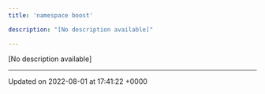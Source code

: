 ```yaml
---
title: 'namespace boost'

description: "[No description available]"

---
```







[No description available]






-------------------------------

Updated on 2022-08-01 at 17:41:22 +0000